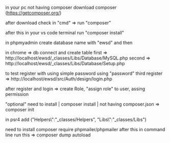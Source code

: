 in your pc not having composer download composer
(https://getcomposer.org/)

after download check in "cmd" => run "composer"

after this in your vs code terminal run "composer install"

in phpmyadmin create database name with "ewsd" and then 

in chrome => db connect and create table
first => http://localhost/ewsd/_classes/Libs/Database/MySQL.php
second => http://localhost/ewsd/_classes/Libs/Database/Setup.php

to test register with using simple password using "password"
third register => http://localhost/ewsd/src/Auth/design/login.php

after register and login => create Role, "assign role" to user, assing permission

"optional"
need to install |
composer install | not having composer.json =>
composer init

in psr4 add ("Helpers\\":"_classes/Helpers",
            "Libs\\":"_classes/Libs")

need to install composer require phpmailer/phpmailer
after this in command line run this =>
composer dump autoload